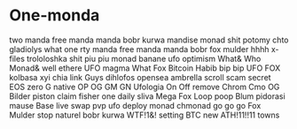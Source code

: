 # One-monda
two manda
free manda
manda
bobr kurwa
mandise
monad shit
potomy chto gladiolys
what one rty
 manda free manda manda bobr
 fox mulder
 hhhh
x-files
trololoshka
shit
piu piu monad
banane
ufo
optimism
What&
Who
Monad&
well ethere
UFO
magma
What Fox
Bitcoin
Habib bip bip
UFO FOX
kolbasa
xyi
chia
link
Guys
dihlofos
opensea
ambrella
scroll scam
secret
EOS
zero
G native
OP OG GM GN 
Ufologia
On Off
remove
Chrom
Cmo
OG Bilder
piston
claim
fisher one
daily
sliva
Mega Fox
Loop poop
Blum pidorasi
mause
Base
live
swap
pvp
ufo
deploy
monad chmonad
go go go
Fox Mulder
stop
naturel
bobr
kurwa
WTF!1&!
setting
BTC new ATH!11!!11
towns

